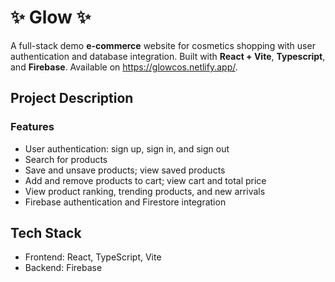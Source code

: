 # ✨ Glow ✨

A full-stack demo **e-commerce** website for cosmetics shopping with user authentication and database integration. Built with **React + Vite**, **Typescript**, and **Firebase**. Available on https://glowcos.netlify.app/.

## Project Description

### Features

- User authentication: sign up, sign in, and sign out
- Search for products
- Save and unsave products; view saved products
- Add and remove products to cart; view cart and total price
- View product ranking, trending products, and new arrivals
- Firebase authentication and Firestore integration

## Tech Stack

- Frontend: React, TypeScript, Vite
- Backend: Firebase
